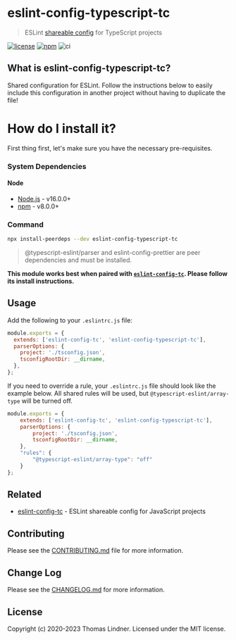 # eslint-config-typescript-tc

> ESLint [shareable config](http://eslint.org/docs/developer-guide/shareable-configs.html) for TypeScript projects

[![license](https://img.shields.io/github/license/tclindner/eslint-config-typescript-tc.svg?maxAge=2592000&style=flat-square)](https://github.com/tclindner/eslint-config-typescript-tc/blob/main/LICENSE)
[![npm](https://img.shields.io/npm/v/eslint-config-typescript-tc.svg?maxAge=2592000?style=flat-square)](https://www.npmjs.com/package/eslint-config-typescript-tc)
![ci](https://github.com/tclindner/eslint-config-typescript-tc/workflows/ci/badge.svg?branch=main)

## What is eslint-config-typescript-tc?

Shared configuration for ESLint. Follow the instructions below to easily include this configuration in another project without having to duplicate the file!

# How do I install it?

First thing first, let's make sure you have the necessary pre-requisites.

### System Dependencies

#### Node

* [Node.js](https://nodejs.org/) - v16.0.0+
* [npm](http://npmjs.com) - v8.0.0+

### Command

```bash
npx install-peerdeps --dev eslint-config-typescript-tc
```

> @typescript-eslint/parser and eslint-config-prettier are peer dependencies and must be installed.

**This module works best when paired with [`eslint-config-tc`](https://github.com/tclindner/eslint-config-tc). Please follow its install instructions.**

## Usage

Add the following to your `.eslintrc.js` file:

```js
module.exports = {
  extends: ['eslint-config-tc', 'eslint-config-typescript-tc'],
  parserOptions: {
    project: './tsconfig.json',
    tsconfigRootDir: __dirname,
  },
};
```

If you need to override a rule, your `.eslintrc.js` file should look like the example below. All shared rules will be used, but `@typescript-eslint/array-type` will be turned off.

```js
module.exports = {
  	extends: ['eslint-config-tc', 'eslint-config-typescript-tc'],
  	parserOptions: {
    	project: './tsconfig.json',
   	 	tsconfigRootDir: __dirname,
  	},
	"rules": {
		"@typescript-eslint/array-type": "off"
	}
};
```

## Related

- [eslint-config-tc](https://github.com/tclindner/eslint-config-tc) - ESLint shareable config for JavaScript projects

## Contributing

Please see the [CONTRIBUTING.md](CONTRIBUTING.md) file for more information.

## Change Log

Please see the [CHANGELOG.md](CHANGELOG.md) for more information.

## License

Copyright (c) 2020-2023 Thomas Lindner. Licensed under the MIT license.
